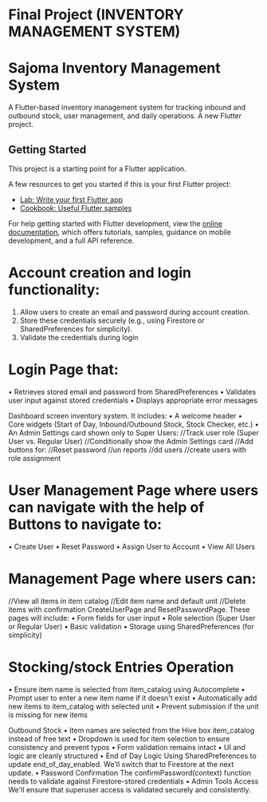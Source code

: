 # Final Project (INVENTORY MANAGEMENT SYSTEM)
# Sajoma Inventory Management System

A Flutter-based inventory management system for tracking inbound and outbound stock, user management, and daily operations.
A new Flutter project.

## Getting Started

This project is a starting point for a Flutter application.

A few resources to get you started if this is your first Flutter project:

- [Lab: Write your first Flutter app](https://docs.flutter.dev/get-started/codelab)
- [Cookbook: Useful Flutter samples](https://docs.flutter.dev/cookbook)

For help getting started with Flutter development, view the
[online documentation](https://docs.flutter.dev/), which offers tutorials,
samples, guidance on mobile development, and a full API reference.

# Account creation and login functionality:
1.	Allow users to create an email and password during account creation.
2.	Store these credentials securely (e.g., using Firestore or SharedPreferences for simplicity).
3.	Validate the credentials during login
#  Login Page that:
•	Retrieves stored email and password from SharedPreferences
•	Validates user input against stored credentials
•	Displays appropriate error messages

Dashboard screen inventory system. It includes:
•	A welcome header
•	Core widgets (Start of Day, Inbound/Outbound Stock, Stock Checker, etc.)
•	An Admin Settings card shown only to Super Users:
//Track user role (Super User vs. Regular User)
//Conditionally show the Admin Settings card
//Add buttons for:
//Reset password
//un reports
//dd users
//create users with role assignment
#	User Management Page where users can navigate with the help of Buttons to navigate to:
•	 Create User
•	Reset Password
•	Assign User to Account
•	View All Users
#	Management Page where users can:
//View all items in item catalog
//Edit item name and default unit
//Delete items with confirmation
CreateUserPage and ResetPasswordPage. These pages will include:
•	Form fields for user input
•	Role selection (Super User or Regular User)
•	Basic validation
•	Storage using SharedPreferences (for simplicity)

# Stocking/stock Entries Operation
•  Ensure item name is selected from item_catalog using Autocomplete
•  Prompt user to enter a new item name if it doesn't exist
•  Automatically add new items to item_catalog with selected unit
•  Prevent submission if the unit is missing for new items

Outbound Stock
•	Item names are selected from the Hive box item_catalog instead of free text
•	Dropdown is used for item selection to ensure consistency and prevent typos
•	Form validation remains intact
•	UI and logic are cleanly structured
•  End of Day Logic Using SharedPreferences to update end_of_day_enabled. We'll switch that to Firestore at the next update.
•  Password Confirmation The confirmPassword(context) function needs to validate against Firestore-stored credentials
•  Admin Tools Access We'll ensure that superuser access is validated securely and consistently.




